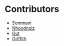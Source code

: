 # Contributors

- [Sommani](sommani@github.com)
- [Nhoodnoiz](nhoodnoiz@github.com)
- [Gut](gutz@github.com)
- [Griffith](griffith@github.com)